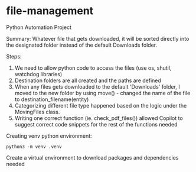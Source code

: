 # file-management

Python Automation Project

Summary: 
Whatever file that gets downloaded, it will be sorted directly into the designated folder instead of the default Downloads folder. 

Steps: 
1. We need to allow python code to access the files (use os, shutil, watchdog libraries)
2. Destination folders are all created and the paths are defined
3. When any files gets downloaded to the default 'Downloads' folder, I moved to the new folder by using move() - changed the name of the file to destination_filename(entity)
4. Categorizing different file type happened based on the logic under the MovingFiles class.
5. Writing one correct function (ie. check_pdf_files()) allowed Copilot to suggest correct code snippets for the rest of the functions needed

Creating venv python environment: 

```
python3 -m venv .venv
```

Create a virtual environment to download packages and dependencies needed 
